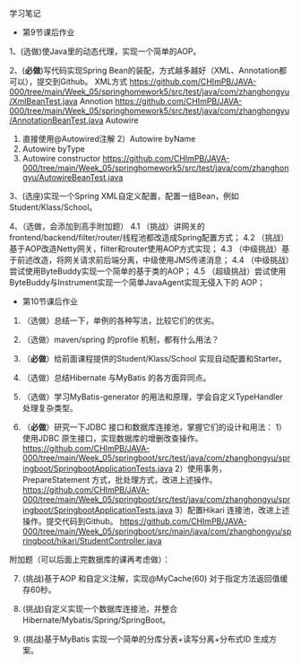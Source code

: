 学习笔记

- 第9节课后作业

1、(选做)使Java里的动态代理，实现一个简单的AOP。

2、(**必做**)写代码实现Spring Bean的装配，方式越多越好（XML、Annotation都可以），提交到Github。
XML方式 https://github.com/CHImPB/JAVA-000/tree/main/Week_05/springhomework5/src/test/java/com/zhanghongyu/XmlBeanTest.java
Annotion https://github.com/CHImPB/JAVA-000/tree/main/Week_05/springhomework5/src/test/java/com/zhanghongyu/AnnotationBeanTest.java
Autowire
  1) 直接使用@Autowired注解
  2）Autowire byName
  3) Autowire byType
  4) Autowire constructor
  https://github.com/CHImPB/JAVA-000/tree/main/Week_05/springhomework5/src/test/java/com/zhanghongyu/AutowireBeanTest.java

3、(选座)实现一个Spring XML自定义配置，配置一组Bean，例如Student/Klass/School。

4、（选做，会添加到高手附加题）
4.1 （挑战）讲网关的frontend/backend/filter/router/线程池都改造成Spring配置方式；
4.2 （挑战）基于AOP改造Netty网关，filter和router使用AOP方式实现；
4.3 （中级挑战）基于前述改造，将网关请求前后端分离，中级使用JMS传递消息；
4.4 （中级挑战）尝试使用ByteBuddy实现一个简单的基于类的AOP；
4.5 （超级挑战）尝试使用ByteBuddy与Instrument实现一个简单JavaAgent实现无侵入下的
AOP；

- 第10节课后作业

1. （选做）总结一下，单例的各种写法，比较它们的优劣。

2. （选做）maven/spring 的profile 机制，都有什么用法？

3. （**必做**）给前面课程提供的Student/Klass/School 实现自动配置和Starter。

4. （选做）总结Hibernate 与MyBatis 的各方面异同点。

5. （选做）学习MyBatis-generator 的用法和原理，学会自定义TypeHandler 处理复杂类型。

6. （**必做**）研究一下JDBC 接口和数据库连接池，掌握它们的设计和用法：
  1）使用JDBC 原生接口，实现数据库的增删改查操作。
  https://github.com/CHImPB/JAVA-000/tree/main/Week_05/springboot/src/test/java/com/zhanghongyu/springboot/SpringbootApplicationTests.java
  2）使用事务，PrepareStatement 方式，批处理方式，改进上述操作。
  https://github.com/CHImPB/JAVA-000/tree/main/Week_05/springboot/src/test/java/com/zhanghongyu/springboot/SpringbootApplicationTests.java
  3）配置Hikari 连接池，改进上述操作。提交代码到Github。
  https://github.com/CHImPB/JAVA-000/tree/main/Week_05/springboot/src/main/java/com/zhanghongyu/springboot/hikari/StudentController.java
  
  附加题（可以后面上完数据库的课再考虑做）：

7. (挑战)基于AOP 和自定义注解，实现@MyCache(60) 对于指定方法返回值缓存60秒。

8. (挑战)自定义实现一个数据库连接池，并整合Hibernate/Mybatis/Spring/SpringBoot。

9. (挑战)基于MyBatis 实现一个简单的分库分表+读写分离+分布式ID 生成方案。
